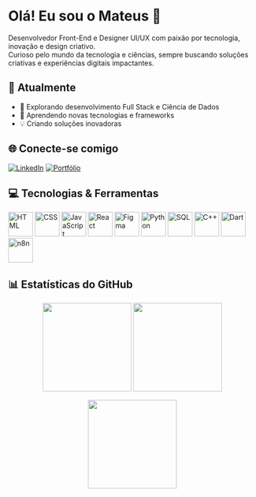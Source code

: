 # Olá! Eu sou o Mateus 👋

Desenvolvedor Front-End e Designer UI/UX com paixão por tecnologia, inovação e design criativo.  
Curioso pelo mundo da tecnologia e ciências, sempre buscando soluções criativas e experiências digitais impactantes.

## 🎯 Atualmente
- 🔭 Explorando desenvolvimento Full Stack e Ciência de Dados
- 🌱 Aprendendo novas tecnologias e frameworks
- 💡 Criando soluções inovadoras

## 🌐 Conecte-se comigo
[![LinkedIn](https://img.shields.io/badge/LinkedIn-0077B5?style=for-the-badge&logo=linkedin&logoColor=white)](https://linkedin.com/in/seu-perfil)
[![Portfólio](https://img.shields.io/badge/Portfolio-000000?style=for-the-badge&logo=github&logoColor=white)](https://seu-portfolio.com)

## 💻 Tecnologias & Ferramentas
<p align="left">
  <img src="https://cdn.jsdelivr.net/gh/devicons/devicon/icons/html5/html5-original.svg" alt="HTML" width="50"/> 
  <img src="https://cdn.jsdelivr.net/gh/devicons/devicon/icons/css3/css3-original.svg" alt="CSS" width="50"/> 
  <img src="https://cdn.jsdelivr.net/gh/devicons/devicon/icons/javascript/javascript-original.svg" alt="JavaScript" width="50"/> 
  <img src="https://cdn.jsdelivr.net/gh/devicons/devicon/icons/react/react-original.svg" alt="React" width="50"/> 
  <img src="https://cdn.jsdelivr.net/gh/devicons/devicon/icons/figma/figma-original.svg" alt="Figma" width="50"/> 
  <img src="https://cdn.jsdelivr.net/gh/devicons/devicon/icons/python/python-original.svg" alt="Python" width="50"/> 
  <img src="https://cdn.jsdelivr.net/gh/devicons/devicon/icons/mysql/mysql-original.svg" alt="SQL" width="50"/> 
  <img src="https://cdn.jsdelivr.net/gh/devicons/devicon/icons/cplusplus/cplusplus-original.svg" alt="C++" width="50"/> 
  <img src="https://cdn.jsdelivr.net/gh/devicons/devicon/icons/dart/dart-original.svg" alt="Dart" width="50"/> 
  <img src="https://cdn.jsdelivr.net/gh/devicons/devicon/icons/n8n/n8n-original.svg" alt="n8n" width="50"/>
</p>

## 📊 Estatísticas do GitHub
<p align="center">
  <img height="180em" src="https://github-readme-stats.vercel.app/api?username=mteuslima&show_icons=true&theme=tokyonight&count_private=true" /> 
  <img height="180em" src="https://github-readme-stats.vercel.app/api/top-langs/?username=mteuslima&layout=compact&langs_count=7&theme=tokyonight" />
</p>

<p align="center">
  <img height="180em" src="https://github-readme-streak-stats.herokuapp.com/?user=mteuslima&theme=tokyonight" />
</p>
